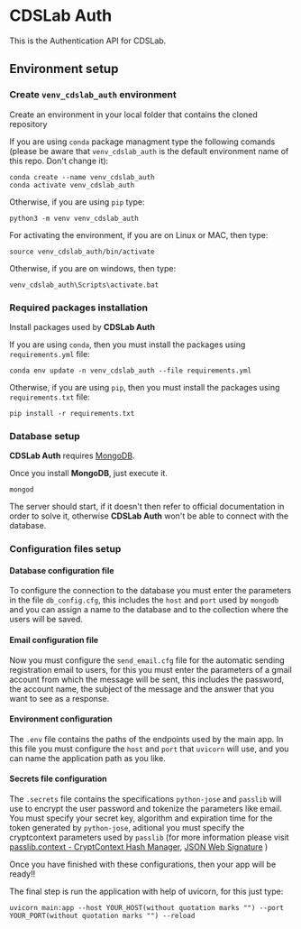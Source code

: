 # CDSLab Auth

This is the Authentication API for CDSLab.

## Environment setup

### Create `venv_cdslab_auth` environment

Create an environment in your local folder that contains the cloned repository

If you are using `conda` package managment type the following comands (please
be aware that `venv_cdslab_auth` is the default environment name of this repo.
Don't change it):

```shell
conda create --name venv_cdslab_auth
conda activate venv_cdslab_auth
```

Otherwise, if you are using `pip` type:

```shell
python3 -m venv venv_cdslab_auth
```

For activating the environment, if you are on Linux or MAC, then type:

```shell
source venv_cdslab_auth/bin/activate
```

Otherwise, if you are on windows, then type:

```shell
venv_cdslab_auth\Scripts\activate.bat
```

### Required packages installation

Install packages used by **CDSLab Auth**

If you are using `conda`, then you must install the packages using
`requirements.yml` file:

```shell
conda env update -n venv_cdslab_auth --file requirements.yml
```

Otherwise, if you are using `pip`, then you must install the packages using
`requirements.txt` file:

```shell
pip install -r requirements.txt
```

### Database setup

**CDSLab Auth** requires [MongoDB](https://www.mongodb.com/try/download/community).

Once you install **MongoDB**, just execute it.

```shell
mongod
```

The server should start, if it doesn't then refer to official documentation in
order to solve it, otherwise **CDSLab Auth** won't be able to connect with the
database.

### Configuration files setup

#### Database configuration file

To configure the connection to the database you must enter the parameters in
the file `db_config.cfg`, this includes the `host` and `port` used by `mongodb`
and you can assign a name to the database and to the collection where the users
will be saved.

#### Email configuration file

Now you must configure the `send_email.cfg` file for the automatic sending
registration email to users, for this you must enter the parameters of a gmail
account from which the message will be sent, this includes the password,
the account name, the subject of the message and the answer that you want to
see as a response.

#### Environment configuration

The `.env` file contains the paths of the endpoints used by the main app. In
this file you must configure the `host` and `port` that `uvicorn` will use, and
you can name the application path as you like.

#### Secrets file configuration

The `.secrets` file contains the specifications `python-jose` and `passlib`
will use to encrypt the user password and tokenize the parameters like email.
You must specify your secret key, algorithm and expiration time for the token
generated by `python-jose`, aditional you must specify the cryptcontext
parameters used by `passlib` (for more information please visit
[passlib.context - CryptContext Hash Manager](https://passlib.readthedocs.io/en/stable/lib/passlib.context.html),
[JSON Web Signature](https://python-jose.readthedocs.io/en/latest/jws/index.html)
)

Once you have finished with these configurations, then your app will be ready!!

The final step is run the application with help of uvicorn, for this just type:

```shell
uvicorn main:app --host YOUR_HOST(without quotation marks "") --port YOUR_PORT(without quotation marks "") --reload
```
